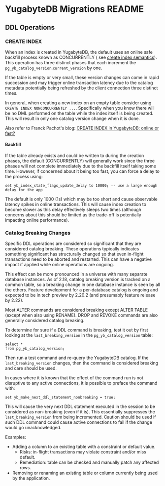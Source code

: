 # YugabyteDB Migrations README

## DDL Operations

### CREATE INDEX

When an index is created in YugabyteDB, the default uses an online safe backfill
process known as CONCURRENTLY (
see [create index semantics](https://docs.yugabyte.com/preview/api/ysql/the-sql-language/statements/ddl_create_index/#semantics)).
This operation has three distinct phases that each increment the
`pg_yb_catalog_version`.`current_version` by one.

If the table is empty or very small, these version changes can come in rapid succession
and may trigger online transaction latency due to the catalog metadata potentially being
refreshed by the client connection three distinct times.

In general, when creating a new index on an empty table consider using `CREATE INDEX
NONCONCURRENTLY ...`. Specifically when you know there will be no DML performed on the
table while the index itself is being created. This will result in only one catalog
version change when it is done.

Also refer to Franck Pachot's
blog: [CREATE INDEX in YugabyteDB: online or fast?](https://dev.to/yugabyte/create-index-in-yugabytedb-online-or-fast-2dl3)

#### Backfill

If the table already exists and could be written to during the creation phases, the
default (CONCURRENTLY) will generally work since the three phases will not complete
immediately due to the backfill itself taking some time. However, if concerned about
it being too fast, you can force a delay to the process using:

```postgresql
set yb_index_state_flags_update_delay to 10000; -- use a large enough delay for the app
```

The default is only 1000 (1s) which may be too short and cause observable latency spikes
in online transactions. This will cause index creation to become slower as this delay
effectively sleeps two times (although concerns about this should be limited as the
trade-off is potentially impacting online performance).

### Catalog Breaking Changes

Specific DDL operations are considered so significant that they are considered catalog
breaking. These operations typically indicates something significant has structurally
changed so that even in-flight transactions need to be aborted and restarted. This can
have a negative impact if applied while online operations are ongoing.

This effect can be more pronounced in a universe with many separate database instances.
As of 2.18, catalog breaking version is tracked on a common table, so a breaking change
in one database instance is seen by all the others. Feature development for a
per-database catalog is ongoing and expected to be in tech preview by 2.20.2 (and
presumably feature release by 2.22).

Most ALTER commands are considered breaking except ALTER TABLE (except when also using
RENAME). DROP and REVOKE commands are also generally considered catalog breaking.

To determine for sure if a DDL command is breaking, test it out by first looking at the
`last_breaking_version` in the `pg_yb_catalog_version` table:

```postgresql
select *
from pg_yb_catalog_version;
```

Then run a test command and re-query the YugabyteDB catalog. If the `last_breaking_version`
changes, then the command is considered breaking and care should be used.

In cases where it is known that the effect of the command run is not disruptive to any active
connections, it is possible to preface the command with:

```postgresql
set yb_make_next_ddl_statement_nonbreaking = true;
```

This will cause the very next DDL statement executed in the session to be considered as
non-breaking (even if it is). This essentially suppresses the `last_breaking_version`
from being incremented. Caution should be used if such DDL command could cause
active connections to fail if the change would go unacknowledged.

Examples:

- Adding a column to an existing table with a constraint or default value.
    - Risks: in-flight transactions may violate constraint and/or miss default.
    - Remediation: table can be checked and manually patch any affected rows.
- Removing or renaming an existing table or column currently being used by the application.
